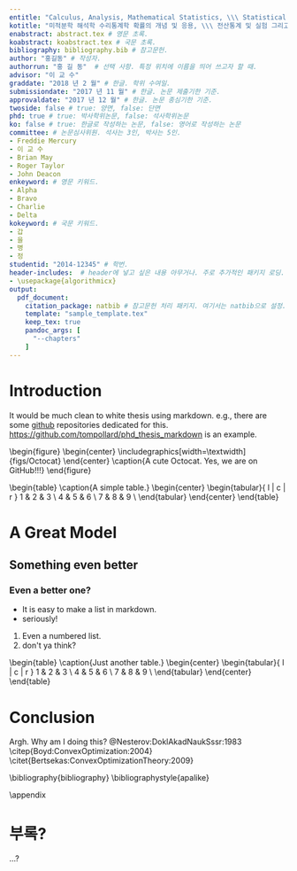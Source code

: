 ```yaml
---
entitle: "Calculus, Analysis, Mathematical Statistics, \\\ Statistical Computinig and Lab; Regression Analysis" # 영문 제목. 중간에 줄 넘기기를 위해서는 백슬래시 3개가 필요함.
kotitle: "미적분학 해석학 수리통계학 확률의 개념 및 응용, \\\ 전산통계 및 실험 그리고 회귀분석 및 실험" # 국문 제목. 중간에 줄 넘기기를 위해서는 백슬래시 3개가 필요함.
enabstract: abstract.tex # 영문 초록. 
koabstract: koabstract.tex # 국문 초록. 
bibliography: bibliography.bib # 참고문헌. 
author: "홍길동" # 작성자.
authorrun: "홍 길 동"  # 선택 사항. 특정 위치에 이름을 띄어 쓰고자 할 때.
advisor: "이 교 수"
graddate: "2018 년 2 월" # 한글. 학위 수여일.
submissiondate: "2017 년 11 월" # 한글. 논문 제출기한 기준.
approvaldate: "2017 년 12 월" # 한글. 논문 종심기한 기준.
twoside: false # true: 양면, false: 단면
phd: true # true: 박사학위논문, false: 석사학위논문
ko: false # true: 한글로 작성하는 논문, false: 영어로 작성하는 논문
committee: # 논문심사위원. 석사는 3인, 박사는 5인. 
- Freddie Mercury
- 이 교 수
- Brian May
- Roger Taylor
- John Deacon
enkeyword: # 영문 키워드.
- Alpha
- Bravo
- Charlie
- Delta
kokeyword: # 국문 키워드.
- 갑
- 을
- 병
- 정
studentid: "2014-12345" # 학번.
header-includes:  # header에 넣고 싶은 내용 아무거나. 주로 추가적인 패키지 로딩. 
- \usepackage{algorithmicx} 
output: 
  pdf_document:
    citation_package: natbib # 참고문헌 처리 패키지. 여기서는 natbib으로 설정.
    template: "sample_template.tex"
    keep_tex: true
    pandoc_args: [
      "--chapters"
    ]
---
```



# Introduction
It would be much clean to white thesis using markdown. e.g., there are some [github](https://github.com) repositories dedicated  for this. https://github.com/tompollard/phd_thesis_markdown is an example.

\begin{figure}
\begin{center}
\includegraphics[width=\textwidth]{figs/Octocat}
\end{center}
\caption{A cute Octocat. Yes, we are on GitHub!!!}
\end{figure}

\begin{table}
\caption{A simple table.}
\begin{center}
\begin{tabular}{ l | c | r }
  1 & 2 & 3 \\
  4 & 5 & 6 \\
  7 & 8 & 9 \\
\end{tabular}
\end{center}
\end{table}

# A Great Model


## Something even better


### Even a better one?

* It is easy to make a list in markdown.
* seriously!


1. Even a numbered list.
2. don't ya think?

\begin{table}
\caption{Just another table.}
\begin{center}
\begin{tabular}{ l | c | r }
  1 & 2 & 3 \\
  4 & 5 & 6 \\
  7 & 8 & 9 \\
\end{tabular}
\end{center}
\end{table}

# Conclusion

Argh. Why am I doing this? @Nesterov:DoklAkadNaukSssr:1983 \citep{Boyd:ConvexOptimization:2004} \citet{Bertsekas:ConvexOptimizationTheory:2009}


<!-- references. --> 
<!-- note: this is how to use comments 
in a markdown file.-->


\bibliography{bibliography}
\bibliographystyle{apalike}

\appendix

# 부록?
...?
